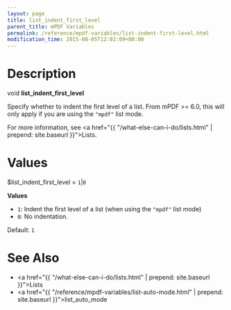 ```yaml
---
layout: page
title: list_indent_first_level
parent_title: mPDF Variables
permalink: /reference/mpdf-variables/list-indent-first-level.html
modification_time: 2015-08-05T12:02:09+00:00
---
```


# Description

void **list_indent_first_level**

Specify whether to indent the first level of a list. From mPDF >= 6.0, this will only apply if you are using the `"mpdf"` list mode.

For more information, see <a href="{{ "/what-else-can-i-do/lists.html" | prepend: site.baseurl }}">Lists</a>.

# Values

<span class="parameter">$list_indent_first_level </span>= `1`\|`0`

**Values**

* `1`: Indent the first level of a list (when using the `"mpdf"` list mode)
* `0`: No indentation.

Default: `1`

# See Also

* <a href="{{ "/what-else-can-i-do/lists.html" | prepend: site.baseurl }}">Lists </a>
* <a href="{{ "/reference/mpdf-variables/list-auto-mode.html" | prepend: site.baseurl }}">list_auto_mode</a>


